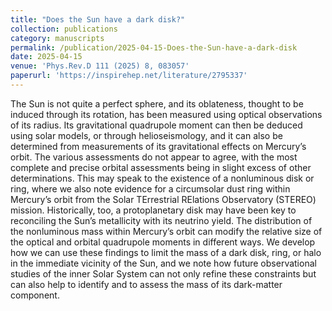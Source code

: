 ```yaml
---
title: "Does the Sun have a dark disk?"
collection: publications
category: manuscripts
permalink: /publication/2025-04-15-Does-the-Sun-have-a-dark-disk
date: 2025-04-15
venue: 'Phys.Rev.D 111 (2025) 8, 083057'
paperurl: 'https://inspirehep.net/literature/2795337'
---
```



The Sun is not quite a perfect sphere, and its oblateness, thought to be induced through its rotation, has been measured using optical observations of its radius. Its gravitational quadrupole moment can then be deduced using solar models, or through helioseismology, and it can also be determined from measurements of its gravitational effects on Mercury’s orbit. The various assessments do not appear to agree, with the most complete and precise orbital assessments being in slight excess of other determinations. This may speak to the existence of a nonluminous disk or ring, where we also note evidence for a circumsolar dust ring within Mercury’s orbit from the Solar TErrestrial RElations Observatory (STEREO) mission. Historically, too, a protoplanetary disk may have been key to reconciling the Sun’s metallicity with its neutrino yield. The distribution of the nonluminous mass within Mercury’s orbit can modify the relative size of the optical and orbital quadrupole moments in different ways. We develop how we can use these findings to limit the mass of a dark disk, ring, or halo in the immediate vicinity of the Sun, and we note how future observational studies of the inner Solar System can not only refine these constraints but can also help to identify and to assess the mass of its dark-matter component.
